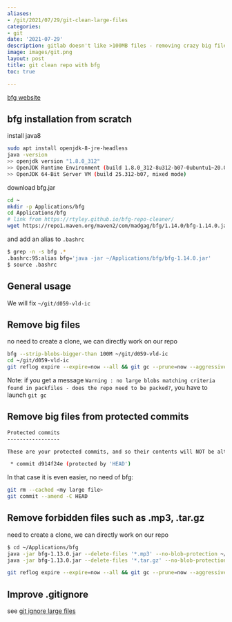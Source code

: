 ```yaml
---
aliases:
- /git/2021/07/29/git-clean-large-files
categories:
- git
date: '2021-07-29'
description: gitlab doesn't like >100MB files - removing crazy big files
image: images/git.png
layout: post
title: git clean repo with bfg
toc: true

---
```


[bfg website](https://rtyley.github.io/bfg-repo-cleaner/)



## bfg installation from scratch

install java8

```bash
sudo apt install openjdk-8-jre-headless
java -version
>> openjdk version "1.8.0_312"
>> OpenJDK Runtime Environment (build 1.8.0_312-8u312-b07-0ubuntu1~20.04-b07)
>> OpenJDK 64-Bit Server VM (build 25.312-b07, mixed mode)
```



download bfg.jar

```bash
cd ~
mkdir -p Applications/bfg
cd Applications/bfg
# link from https://rtyley.github.io/bfg-repo-cleaner/
wget https://repo1.maven.org/maven2/com/madgag/bfg/1.14.0/bfg-1.14.0.jar
```



and add an alias to `.bashrc`

```bash
$ grep -n -s bfg .*
.bashrc:95:alias bfg='java -jar ~/Applications/bfg/bfg-1.14.0.jar'
$ source .bashrc
```





## General usage

We will fix `~/git/d059-vld-ic`



## Remove big files

no need to create a clone, we can directly work on our repo

```bash
bfg --strip-blobs-bigger-than 100M ~/git/d059-vld-ic
cd ~/git/d059-vld-ic
git reflog expire --expire=now --all && git gc --prune=now --aggressive
```



Note: if you get a message `Warning : no large blobs matching criteria found in packfiles - does the repo need to be packed?`, you have to launch `git gc`



## Remove big files from protected commits

```bash
Protected commits
-----------------

These are your protected commits, and so their contents will NOT be altered:

 * commit d914f24e (protected by 'HEAD')
```

In that case it is even easier, no need of bfg: 

```bash
git rm --cached <my large file>
git commit --amend -C HEAD
```





## Remove forbidden files such as .mp3, .tar.gz

 need to create a clone, we can directly work on our repo

```bash
$ cd ~/Applications/bfg
java -jar bfg-1.13.0.jar --delete-files '*.mp3' --no-blob-protection ~/git/data-scientist-skills
java -jar bfg-1.13.0.jar --delete-files '*.tar.gz' --no-blob-protection ~/git/data-scientist-skills

git reflog expire --expire=now --all && git gc --prune=now --aggressive
```



## Improve .gitignore

see [git ignore large files](/guillaume_blog/blog/git-ignore-large-files.html)
